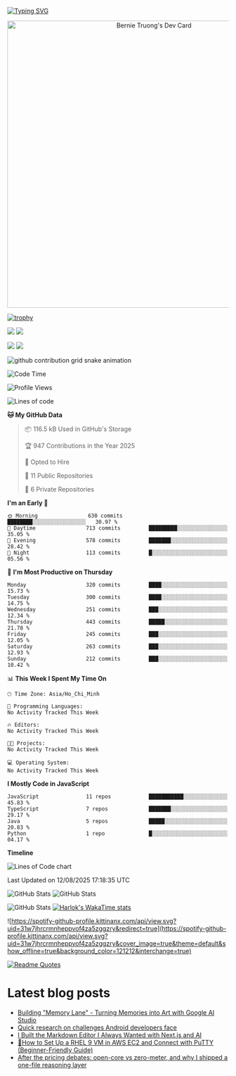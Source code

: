 [![Typing SVG](https://readme-typing-svg.demolab.com?font=Fira+Code&pause=1000&color=F37022&center=true&vCenter=true&random=true&width=435&lines=A+Senior+Student+at+FPT+University;A+Member+of+Japanese+Software+Club;A+Passionate+and+Curiosity+Developer)](https://git.io/typing-svg)

<div align="center">
   <a href="https://app.daily.dev/bernietruong">
      <img src="./devcard.png" width="652" alt="Bernie Truong's Dev Card"/>
   </a>
</div>

[![trophy](https://github-profile-trophy.vercel.app/?username=i-am-truong&theme=buddhism)](https://github.com/ryo-ma/github-profile-trophy)

![](https://raw.githubusercontent.com/i-am-truong/i-am-truong/master/generated/languages.svg#gh-dark-mode-only)
![](https://raw.githubusercontent.com/i-am-truong/i-am-truong/master/generated/overview.svg#gh-dark-mode-only)

![](https://raw.githubusercontent.com/i-am-truong/i-am-truong/master/generated/overview.svg#gh-light-mode-only)
![](https://raw.githubusercontent.com/i-am-truong/i-am-truong/master/generated/languages.svg#gh-light-mode-only)

<picture>
  <source
    media="(prefers-color-scheme: dark)"
    srcset="https://raw.githubusercontent.com/i-am-truong/i-am-truong/output/github-contribution-grid-snake-dark.svg"
  />
  <source
    media="(prefers-color-scheme: light)"
    srcset="https://raw.githubusercontent.com/i-am-truong/i-am-truong/output/github-contribution-grid-snake.svg"
  />
  <img
    alt="github contribution grid snake animation"
    src="https://raw.githubusercontent.com/i-am-truong/i-am-truong/output/github-contribution-grid-snake.svg"
  />
</picture>

<!--START_SECTION:waka-->
![Code Time](http://img.shields.io/badge/Code%20Time-14%20hrs%2031%20mins-blue)

![Profile Views](http://img.shields.io/badge/Profile%20Views-629-blue)

![Lines of code](https://img.shields.io/badge/From%20Hello%20World%20I%27ve%20Written-623.1%20thousand%20lines%20of%20code-blue)

**🐱 My GitHub Data** 

> 📦 116.5 kB Used in GitHub's Storage 
 > 
> 🏆 947 Contributions in the Year 2025
 > 
> 💼 Opted to Hire
 > 
> 📜 11 Public Repositories 
 > 
> 🔑 6 Private Repositories 
 > 
**I'm an Early 🐤** 

```text
🌞 Morning                630 commits         ████████░░░░░░░░░░░░░░░░░   30.97 % 
🌆 Daytime                713 commits         █████████░░░░░░░░░░░░░░░░   35.05 % 
🌃 Evening                578 commits         ███████░░░░░░░░░░░░░░░░░░   28.42 % 
🌙 Night                  113 commits         █░░░░░░░░░░░░░░░░░░░░░░░░   05.56 % 
```
📅 **I'm Most Productive on Thursday** 

```text
Monday                   320 commits         ████░░░░░░░░░░░░░░░░░░░░░   15.73 % 
Tuesday                  300 commits         ████░░░░░░░░░░░░░░░░░░░░░   14.75 % 
Wednesday                251 commits         ███░░░░░░░░░░░░░░░░░░░░░░   12.34 % 
Thursday                 443 commits         █████░░░░░░░░░░░░░░░░░░░░   21.78 % 
Friday                   245 commits         ███░░░░░░░░░░░░░░░░░░░░░░   12.05 % 
Saturday                 263 commits         ███░░░░░░░░░░░░░░░░░░░░░░   12.93 % 
Sunday                   212 commits         ███░░░░░░░░░░░░░░░░░░░░░░   10.42 % 
```


📊 **This Week I Spent My Time On** 

```text
🕑︎ Time Zone: Asia/Ho_Chi_Minh

💬 Programming Languages: 
No Activity Tracked This Week

🔥 Editors: 
No Activity Tracked This Week

🐱‍💻 Projects: 
No Activity Tracked This Week

💻 Operating System: 
No Activity Tracked This Week
```

**I Mostly Code in JavaScript** 

```text
JavaScript               11 repos            ███████████░░░░░░░░░░░░░░   45.83 % 
TypeScript               7 repos             ███████░░░░░░░░░░░░░░░░░░   29.17 % 
Java                     5 repos             █████░░░░░░░░░░░░░░░░░░░░   20.83 % 
Python                   1 repo              █░░░░░░░░░░░░░░░░░░░░░░░░   04.17 % 
```



**Timeline**

![Lines of Code chart](https://raw.githubusercontent.com/i-am-truong/i-am-truong/master/assets/bar_graph.png)


 Last Updated on 12/08/2025 17:18:35 UTC
<!--END_SECTION:waka-->

![GitHub Stats](https://github-readme-stats.vercel.app/api?username=i-am-truong&show=reviews,discussions_started,discussions_answered,prs_merged,prs_merged_percentage&theme=ambient_gradient&rank_icon=percentile&show_icons=true&include_all_commits=true&hide_border=true&count_private=true)
![GitHub Stats](https://streak-stats.demolab.com?user=i-am-truong&theme=ambient_gradient&hide_border=true)

![GitHub Stats](https://github-readme-stats.vercel.app/api/top-langs/?username=i-am-truong&theme=ambient_gradient&show_icons=true&hide_border=true&layout=compact)
[![Harlok's WakaTime stats](https://github-readme-stats.vercel.app/api/wakatime?username=iamtruong&theme=ambient_gradient&layout=compact&custom_title=Bernie%20Truong's%20WakaTime%20Stats)](https://github.com/anuraghazra/github-readme-stats)

![https://spotify-github-profile.kittinanx.com/api/view.svg?uid=31w7jhrcrmnheppvof4za5zggzry&redirect=true](https://spotify-github-profile.kittinanx.com/api/view.svg?uid=31w7jhrcrmnheppvof4za5zggzry&cover_image=true&theme=default&show_offline=true&background_color=121212&interchange=true)

[![Readme Quotes](https://quotes-github-readme.vercel.app/api?type=horizontal&theme=github_blue)](https://github.com/piyushsuthar/github-readme-quotes)


# Latest blog posts
<!-- BLOG-POST-LIST:START -->
- [Building &quot;Memory Lane&quot; - Turning Memories into Art with Google AI Studio](https://dev.to/varshithvhegde/building-memory-lane-turning-memories-into-art-with-google-ai-studio-3ba9)
- [Quick research on challenges Android developers face](https://dev.to/raza_taiab_477b5707b53a16/quick-research-on-challenges-android-developers-face-3j6f)
- [I Built the Markdown Editor I Always Wanted with Next.js and AI](https://dev.to/abubakr_alsheikh/i-built-the-markdown-editor-i-always-wanted-with-nextjs-and-ai-20bd)
- [🚀How to Set Up a RHEL 9 VM in AWS EC2 and Connect with PuTTY &lpar;Beginner-Friendly Guide&rpar;](https://dev.to/ldwit/how-to-set-up-a-rhel-9-vm-in-aws-ec2-and-connect-with-putty-beginner-friendly-guide-17b0)
- [After the pricing debates: open-core vs zero-meter, and why I shipped a one-file reasoning layer](https://dev.to/onestardao/after-the-pricing-debates-open-core-vs-zero-meter-and-why-i-shipped-a-one-file-reasoning-layer-28j6)
<!-- BLOG-POST-LIST:END -->

<!-- START gadpp -->
